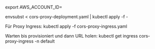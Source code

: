 export AWS_ACCOUNT_ID=

envsubst < cors-proxy-deployment.yaml | kubectl apply -f -

Für Proxy Ingress:
kubectl apply -f cors-proxy-ingress.yaml

Warten bis provisioniert und dann URL holen:
kubectl get ingress cors-proxy-ingress -n default